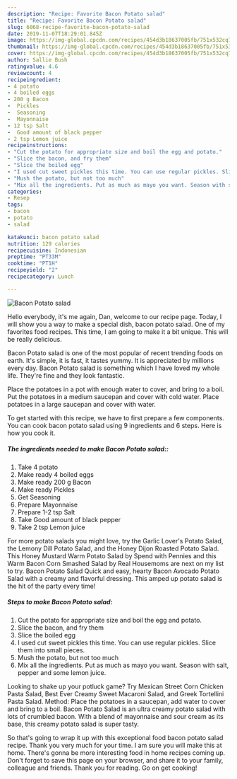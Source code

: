 ```yaml
---
description: "Recipe: Favorite Bacon Potato salad"
title: "Recipe: Favorite Bacon Potato salad"
slug: 6068-recipe-favorite-bacon-potato-salad
date: 2019-11-07T18:29:01.845Z
image: https://img-global.cpcdn.com/recipes/454d3b18637005fb/751x532cq70/bacon-potato-salad-recipe-main-photo.jpg
thumbnail: https://img-global.cpcdn.com/recipes/454d3b18637005fb/751x532cq70/bacon-potato-salad-recipe-main-photo.jpg
cover: https://img-global.cpcdn.com/recipes/454d3b18637005fb/751x532cq70/bacon-potato-salad-recipe-main-photo.jpg
author: Sallie Bush
ratingvalue: 4.6
reviewcount: 4
recipeingredient:
- 4 potato
- 4 boiled eggs
- 200 g Bacon
-  Pickles
-  Seasoning
-  Mayonnaise
- 12 tsp Salt
-  Good amount of black pepper
- 2 tsp Lemon juice
recipeinstructions:
- "Cut the potato for appropriate size and boil the egg and potato."
- "Slice the bacon, and fry them"
- "Slice the boiled egg"
- "I used cut sweet pickles this time. You can use regular pickles. Slice them into small pieces."
- "Mush the potato, but not too much"
- "Mix all the ingredients. Put as much as mayo you want. Season with salt, pepper and some lemon juice."
categories:
- Resep
tags:
- bacon
- potato
- salad

katakunci: bacon potato salad
nutrition: 129 calories
recipecuisine: Indonesian
preptime: "PT33M"
cooktime: "PT1H"
recipeyield: "2"
recipecategory: Lunch

---
```



![Bacon Potato salad](https://img-global.cpcdn.com/recipes/454d3b18637005fb/751x532cq70/bacon-potato-salad-recipe-main-photo.jpg)

Hello everybody, it's me again, Dan, welcome to our recipe page. Today, I will show you a way to make a special dish, bacon potato salad. One of my favorites food recipes. This time, I am going to make it a bit unique. This will be really delicious.

Bacon Potato salad is one of the most popular of recent trending foods on earth. It's simple, it is fast, it tastes yummy. It is appreciated by millions every day. Bacon Potato salad is something which I have loved my whole life. They're fine and they look fantastic.

Place the potatoes in a pot with enough water to cover, and bring to a boil. Put the potatoes in a medium saucepan and cover with cold water. Place potatoes in a large saucepan and cover with water.


To get started with this recipe, we have to first prepare a few components. You can cook bacon potato salad using 9 ingredients and 6 steps. Here is how you cook it.

##### The ingredients needed to make Bacon Potato salad::

1. Take 4 potato
1. Make ready 4 boiled eggs
1. Make ready 200 g Bacon
1. Make ready  Pickles
1. Get  Seasoning
1. Prepare  Mayonnaise
1. Prepare 1-2 tsp Salt
1. Take  Good amount of black pepper
1. Take 2 tsp Lemon juice


For more potato salads you might love, try the Garlic Lover&#39;s Potato Salad, the Lemony Dill Potato Salad, and the Honey Dijon Roasted Potato Salad. This Honey Mustard Warm Potato Salad by Spend with Pennies and this Warm Bacon Corn Smashed Salad by Real Housemoms are next on my list to try. Bacon Potato Salad Quick and easy, hearty Bacon Avocado Potato Salad with a creamy and flavorful dressing. This amped up potato salad is the hit of the party every time! 

##### Steps to make Bacon Potato salad:

1. Cut the potato for appropriate size and boil the egg and potato.
1. Slice the bacon, and fry them
1. Slice the boiled egg
1. I used cut sweet pickles this time. You can use regular pickles. Slice them into small pieces.
1. Mush the potato, but not too much
1. Mix all the ingredients. Put as much as mayo you want. Season with salt, pepper and some lemon juice.


Looking to shake up your potluck game? Try Mexican Street Corn Chicken Pasta Salad, Best Ever Creamy Sweet Macaroni Salad, and Greek Tortellini Pasta Salad. Method: Place the potatoes in a saucepan, add water to cover and bring to a boil. Bacon Potato Salad is an ultra creamy potato salad with lots of crumbled bacon. With a blend of mayonnaise and sour cream as its base, this creamy potato salad is super tasty. 

So that's going to wrap it up with this exceptional food bacon potato salad recipe. Thank you very much for your time. I am sure you will make this at home. There's gonna be more interesting food in home recipes coming up. Don't forget to save this page on your browser, and share it to your family, colleague and friends. Thank you for reading. Go on get cooking!
